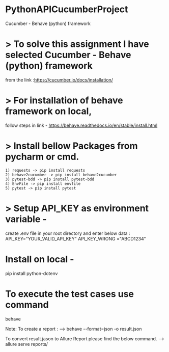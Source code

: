 # PythonAPICucumberProject
Cucumber  -  Behave (python) framework

# > To solve this assignment I have selected Cucumber - Behave (python) framework
from the link :https://cucumber.io/docs/installation/

# > For installation of behave framework on local,
follow steps in link - https://behave.readthedocs.io/en/stable/install.html

# > Install bellow Packages from pycharm or cmd.
	1) requests -> pip install requests
	2) behave2cucumber -> pip install behave2cucumber
	3) pytest-bdd -> pip install pytest-bdd
	4) EnvFile -> pip install envfile 
	5) pytest -> pip install pytest

# > Setup API_KEY as environment variable -
create .env file in your root directory and enter below data :
	API_KEY="YOUR_VALID_API_KEY"
	API_KEY_WRONG ="ABCD1234"


#  Install on local -
 pip install python-dotenv

#  To execute the test cases use command
 behave 
 
 Note:
 To create a report :
 --> behave --format=json -o result.json

 To convert result.jason to Allure Report please find the below command.
 --> allure serve reports/
 
